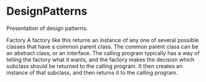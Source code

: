 # DesignPatterns
Presentation of design patterns.

Factory
A factory like this returns an instance of any one of several possible classes that have a common parent class. The common parent class can be an abstract class, or an interface. The calling program typically has a way of telling the factory what it wants, and the factory makes the decision which subclass should be returned to the calling program. It then creates an instance of that subclass, and then returns it to the calling program.